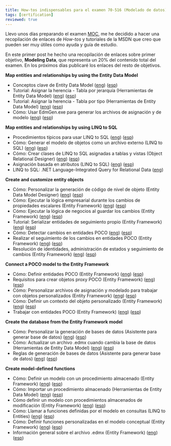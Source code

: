 ```yaml
---
title: How-tos indispensables para el examen 70-516 (Modelado de datos)
tags: [certification]
reviewed: true
---
```

Llevo unos días preparando el examen [MOC](http://www.microsoft.com/learning/en/us/Course.aspx?ID=10265A&Locale=en-us), me he decidido a hacer una recopilación de enlaces de _How-tos_ y tutoriales de la MSDN que creo que pueden ser muy útiles como ayuda y guía de estudio.

En este primer post he hecho una recopilación de enlaces sobre primer objetivo, **Modeling Data**, que representa un 20% del contenido total del examen. En los próximos días publicaré los enlaces del resto de objetivos.

**Map entities and relationships by using the Entity Data Model**  
- Conceptos clave de Entity Data Model ([eng](http://msdn.microsoft.com/en-us/library/ee382840.aspx)) ([esp](http://msdn.microsoft.com/en-us/library/ee382840.aspx))  
- Tutorial: Asignar la herencia - Tabla por jerarquía (Herramientas de Entity Data Model) ([eng](http://msdn.microsoft.com/en-us/library/cc716683(v=VS.100).aspx)) ([esp](http://msdn.microsoft.com/es-es/library/cc716683(v=VS.100).aspx))  
- Tutorial: Asignar la herencia - Tabla por tipo (Herramientas de Entity Data Model) ([eng](http://msdn.microsoft.com/en-us/library/cc716702.aspx)) ([esp](http://msdn.microsoft.com/es-es/library/cc716702.aspx))  
- Cómo: Usar EdmGen.exe para generar los archivos de asignación y de modelo ([eng](http://msdn.microsoft.com/en-us/library/bb896270(v=VS.100).aspx)) ([esp](http://msdn.microsoft.com/es-es/library/bb896270(v=VS.100).aspx))

**Map entities and relationships by using LINQ to SQL**  
- Procedimientos típicos para usar LINQ to SQL ([eng](http://msdn.microsoft.com/en-us/library/bb387007.aspx)) ([esp](http://msdn.microsoft.com/es-es/library/bb387007.aspx))  
- Cómo: Generar el modelo de objetos como un archivo externo (LINQ to SQL) ([eng](http://msdn.microsoft.com/en-us/library/bb546173.aspx)) ([esp](http://msdn.microsoft.com/es-es/library/bb546173.aspx))  
- Cómo: Crear clases de LINQ to SQL asignadas a tablas y vistas (Object Relational Designer) ([eng](http://msdn.microsoft.com/en-us/library/bb384396(v=VS.100).aspx)) ([esp](http://msdn.microsoft.com/es-es/library/bb384396(v=VS.100).aspx))  
- Asignación basada en atributos (LINQ to SQL) ([eng](http://msdn.microsoft.com/en-us/library/Bb386971(v=VS.100).aspx)) ([esp](http://msdn.microsoft.com/es-es/library/Bb386971(v=VS.100).aspx))  
- LINQ to SQL: .NET Language-Integrated Query for Relational Data ([eng](http://msdn.microsoft.com/en-us/library/bb425822.aspx))

**Create and customize entity objects** 
- Cómo: Personalizar la generación de código de nivel de objeto (Entity Data Model Designer) ([eng](http://msdn.microsoft.com/en-us/library/dd456821(v=VS.100).aspx)) ([esp](http://msdn.microsoft.com/es-es/library/dd456821(v=VS.100).aspx)) 
- Cómo: Ejecutar la lógica empresarial durante los cambios de propiedades escalares (Entity Framework) ([eng](http://msdn.microsoft.com/en-us/library/cc716747.aspx)) ([esp](http://msdn.microsoft.com/en-us/library/cc716747.aspx)) 
- Cómo: Ejecutar la lógica de negocios al guardar los cambios (Entity Framework) ([eng](http://msdn.microsoft.com/en-us/library/cc716714.aspx)) ([esp](http://msdn.microsoft.com/es-es/library/cc716714.aspx)) 
- Tutorial: Serializar entidades de seguimiento propio (Entity Framework) ([eng](http://msdn.microsoft.com/en-us/library/ee789839.aspx)) ([esp](http://msdn.microsoft.com/es-es/library/ee789839.aspx)) 
- Cómo: Detectar cambios en entidades POCO ([eng](http://msdn.microsoft.com/en-us/library/dd456854.aspx)) ([esp](http://msdn.microsoft.com/es-es/library/dd456854.aspx))  
- Realizar el seguimiento de los cambios en entidades POCO (Entity Framework) ([eng](http://msdn.microsoft.com/en-us/library/dd456848.aspx)) ([esp](http://msdn.microsoft.com/es-es/library/dd456848.aspx)) 
- Resolución de identidades, administración de estados y seguimiento de cambios (Entity Framework) ([eng](http://msdn.microsoft.com/en-us/library/bb896269.aspx)) ([esp](http://msdn.microsoft.com/es-es/library/bb896269.aspx))

**Connect a POCO model to the Entity Framework** 
- Cómo: Definir entidades POCO (Entity Framework) ([eng](http://msdn.microsoft.com/en-us/library/dd456872.aspx)) ([esp](http://msdn.microsoft.com/es-es/library/dd456872.aspx)) 
- Requisitos para crear objetos proxy POCO (Entity Framework) ([eng](http://msdn.microsoft.com/en-us/library/dd468057.aspx)) ([esp](http://msdn.microsoft.com/es-es/library/dd468057.aspx)) 
- Cómo: Personalizar archivos de asignación y modelado para trabajar con objetos personalizados (Entity Framework) ([eng](http://msdn.microsoft.com/en-us/library/bb738625.aspx)) ([esp](http://msdn.microsoft.com/es-es/library/bb738625.aspx)) 
- Cómo: Definir un contexto del objeto personalizado (Entity Framework) ([eng](http://msdn.microsoft.com/en-us/library/bb738471.aspx)) ([esp](http://msdn.microsoft.com/es-es/library/bb738471.aspx)) 
- Trabajar con entidades POCO (Entity Framework) ([eng](http://msdn.microsoft.com/en-us/library/dd456853(v=VS.100).aspx)) ([esp](http://msdn.microsoft.com/es-es/library/dd456853(v=VS.100).aspx))

**Create the database from the Entity Framework model** 
- Cómo: Personalizar la generación de bases de datos (Asistente para generar base de datos) ([eng](http://msdn.microsoft.com/en-us/library/dd560887.aspx)) ([esp](http://msdn.microsoft.com/es-es/library/dd560887.aspx)) 
- Cómo: Actualizar un archivo .edmx cuando cambia la base de datos (Herramientas de Entity Data Model) ([eng](http://msdn.microsoft.com/en-us/library/cc716697.aspx)) ([esp](http://msdn.microsoft.com/es-es/library/cc716697.aspx)) 
- Reglas de generación de bases de datos (Asistente para generar base de datos) ([eng](http://msdn.microsoft.com/en-us/library/dd456825.aspx)) ([esp](http://msdn.microsoft.com/es-es/library/dd456825.aspx))

**Create model-defined functions** 
- Cómo: Definir un modelo con un procedimiento almacenado (Entity Framework) ([eng](http://msdn.microsoft.com/en-us/library/bb896279.aspx)) ([esp](http://msdn.microsoft.com/es-es/library/bb896279.aspx)) 
- Cómo: Importar un procedimiento almacenado (Herramientas de Entity Data Model) ([eng](http://msdn.microsoft.com/en-us/library/bb896231.aspx)) ([esp](http://msdn.microsoft.com/es-es/library/bb896231.aspx)) 
- Cómo definir un modelo con procedimientos almacenados de modificación (Entity Framework) ([eng](http://msdn.microsoft.com/en-us/library/cc716731.aspx)) ([esp](http://msdn.microsoft.com/es-es/library/cc716731.aspx)) 
- Cómo: Llamar a funciones definidas por el modelo en consultas (LINQ to Entities) ([eng](http://msdn.microsoft.com/en-us/library/dd456857(v=VS.100).aspx)) ([esp](http://msdn.microsoft.com/es-es/library/dd456857(v=VS.100).aspx)) 
- Cómo: Definir funciones personalizadas en el modelo conceptual (Entity Framework) ([eng](http://msdn.microsoft.com/en-us/library/dd456812(v=VS.100).aspx)) ([esp](http://msdn.microsoft.com/es-es/library/dd456812(v=VS.100).aspx)) 
- Información general sobre el archivo .edmx (Entity Framework) ([eng](http://msdn.microsoft.com/en-us/library/cc982042.aspx)) ([esp](http://msdn.microsoft.com/es-es/library/cc982042.aspx))
